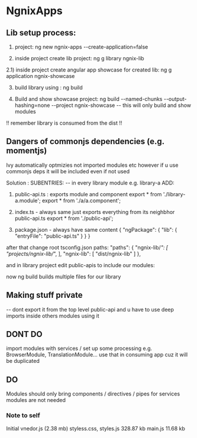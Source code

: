 # NgnixApps

## Lib setup process:
<!-- library setup tips : https://www.youtube.com/watch?v=2vHJ3_Om_gU&t=546s&ab_channel=B%C3%A4rnerJSTalks --> 
1) project:   ng new ngnix-apps --create-application=false

2) inside project create lib project: ng g library ngnix-lib

2.1) inside project create angular app showcase for created lib: ng g application ngnix-showcase

3) build library using : ng build

4) Build and show showcase project: ng build --named-chunks --output-hashing=none --project ngnix-showcase
-- this will only build and show modules

!! remember library is consumed from the dist !!

## Dangers of commonjs dependencies (e.g. momentjs)
Ivy automatically optmizies not imported modules etc however if u use commonjs deps it will be included even
if not used

Solution : SUBENTRIES:
-- in every library module e.g. library-a ADD:

1) public-api.ts : exports module and component
  export * from './library-a.module';
  export * from './a/a.component';

2) index.ts - always same just exports everything from its neighbhor public-api.ts
export * from './public-api';

3) package.json - always have same content
{
  "ngPackage": {
    "lib": {
      "entryFile": "public-api.ts"
    }
  }
}

after that change root tsconfig.json paths:
    "paths": {
      "ngnix-lib/*": [
        "projects/ngnix-lib/*",
      ],
      "ngnix-lib": [
        "dist/ngnix-lib"
      ]
    },

and in library project edit public-apis to include our modules:

now ng build builds multiple files for our library

## Making stuff private
-- dont export it from the top level public-api and u have to use deep imports inside others modules using it

## DONT DO
import modules with services / set up some processing  e.g. BrowserModule, TranslationModule... use that in 
consuming app cuz it will be duplicated

## DO
Modules should only bring components  / directives / pipes for services modules are not needed

### Note to self
Initial vnedor.js (2.38 mb)
styless.css, styles.js 328.87 kb
main.js 11.68 kb

